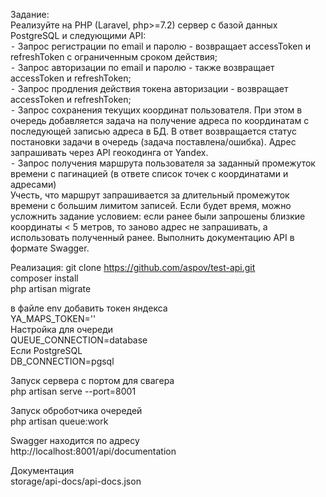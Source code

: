 Задание:<br>
Реализуйте на PHP (Laravel, php>=7.2) сервер с базой данных PostgreSQL и следующими API:<br>
⁃ Запрос регистрации по email и паролю - возвращает accessToken и refreshToken с ограниченным сроком действия;<br>
⁃ Запрос авторизации по email и паролю - также возвращает accessToken и refreshToken;<br>
⁃ Запрос продления действия токена авторизации - возвращает accessToken и refreshToken;<br>
⁃ Запрос сохранения текущих координат пользователя. При этом в очередь добавляется задача на получение адреса по координатам с последующей записью адреса в БД. В ответ возвращается статус постановки задачи в очередь (задача поставлена/ошибка). Адрес запрашивать через API геокодинга от Yandex.<br>
⁃ Запрос получения маршрута пользователя за заданный промежуток времени с пагинацией (в ответе список точек с координатами и адресами)<br>
Учесть, что маршрут запрашивается за длительный промежуток времени с большим лимитом записей. Если будет время, можно усложнить задание условием: если ранее были запрошены близкие координаты < 5 метров, то заново адрес не запрашивать, а использовать полученный ранее. Выполнить документацию API в формате Swagger.<br>

Реализация:
git clone https://github.com/aspov/test-api.git<br>
composer install<br>
php artisan migrate<br>

в файле env добавить токен яндекса<br>
YA_MAPS_TOKEN=''<br>
Настройка для очереди<br>
QUEUE_CONNECTION=database<br>
Если PostgreSQL<br>
DB_CONNECTION=pgsql<br>

Запуск сервера с портом для свагера<br>
php artisan serve --port=8001<br>

Запуск оброботчика очередей<br>
php artisan queue:work<br>

Swagger находится по адресу<br>
http://localhost:8001/api/documentation<br>

Документация<br>
storage/api-docs/api-docs.json<br>
